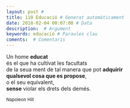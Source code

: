 ```yaml
---
layout: post #
title: 110 Educació # Generat automàticament
date: 2018-02-04 00:07:00 # Data
description:  # Argument
keywords: educació # Paraules clau
coments:  # Comentaris
---
```


Un home **educat** <br />
és el que ha cultivat les facultats  <br />
de la seua ment de tal manera que pot **adquirir  <br />
qualsevol cosa que es propose**,  <br />
o el seu equivalent,  <br />
**sense** violar els drets dels demés.

<small>Napoleon Hill</small>
